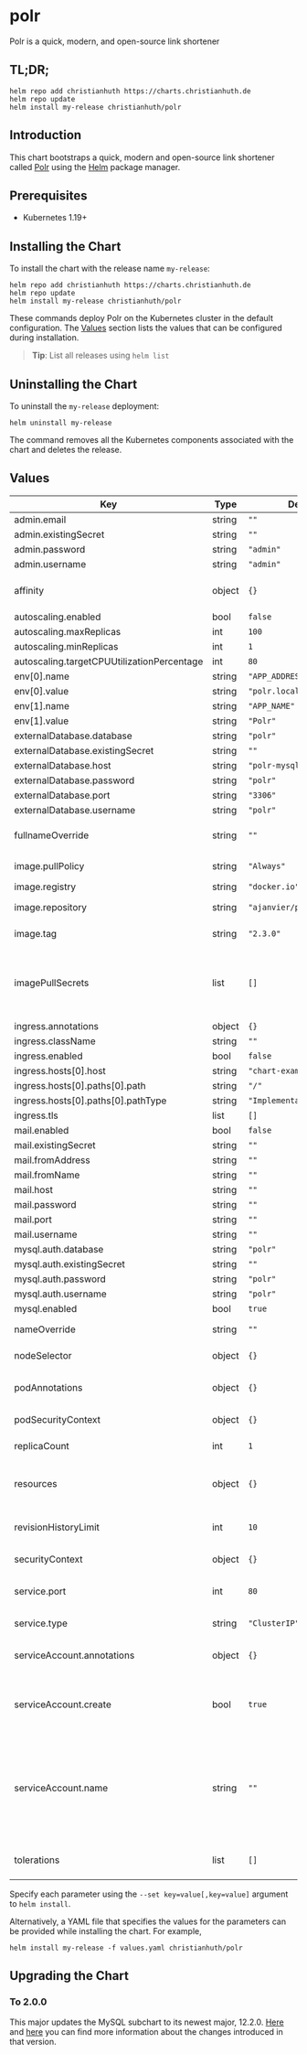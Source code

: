 # polr

Polr is a quick, modern, and open-source link shortener

## TL;DR;

```console
helm repo add christianhuth https://charts.christianhuth.de
helm repo update
helm install my-release christianhuth/polr
```

## Introduction

This chart bootstraps a quick, modern and open-source link shortener called [Polr](https://polrproject.org/) using the [Helm](https://helm.sh) package manager.

## Prerequisites

- Kubernetes 1.19+

## Installing the Chart

To install the chart with the release name `my-release`:

```console
helm repo add christianhuth https://charts.christianhuth.de
helm repo update
helm install my-release christianhuth/polr
```

These commands deploy Polr on the Kubernetes cluster in the default configuration. The [Values](#values) section lists the values that can be configured during installation.

> **Tip**: List all releases using `helm list`

## Uninstalling the Chart

To uninstall the `my-release` deployment:

```console
helm uninstall my-release
```

The command removes all the Kubernetes components associated with the chart and deletes the release.

## Values

| Key | Type | Default | Description |
|-----|------|---------|-------------|
| admin.email | string | `""` |  |
| admin.existingSecret | string | `""` |  |
| admin.password | string | `"admin"` |  |
| admin.username | string | `"admin"` |  |
| affinity | object | `{}` | Affinity settings for pod assignment |
| autoscaling.enabled | bool | `false` |  |
| autoscaling.maxReplicas | int | `100` |  |
| autoscaling.minReplicas | int | `1` |  |
| autoscaling.targetCPUUtilizationPercentage | int | `80` |  |
| env[0].name | string | `"APP_ADDRESS"` |  |
| env[0].value | string | `"polr.local"` |  |
| env[1].name | string | `"APP_NAME"` |  |
| env[1].value | string | `"Polr"` |  |
| externalDatabase.database | string | `"polr"` |  |
| externalDatabase.existingSecret | string | `""` |  |
| externalDatabase.host | string | `"polr-mysql"` |  |
| externalDatabase.password | string | `"polr"` |  |
| externalDatabase.port | string | `"3306"` |  |
| externalDatabase.username | string | `"polr"` |  |
| fullnameOverride | string | `""` | String to fully override `"polr.fullname"` |
| image.pullPolicy | string | `"Always"` | image pull policy |
| image.registry | string | `"docker.io"` | image registory |
| image.repository | string | `"ajanvier/polr"` | image repository |
| image.tag | string | `"2.3.0"` | Overrides the image tag |
| imagePullSecrets | list | `[]` | If defined, uses a Secret to pull an image from a private Docker registry or repository. |
| ingress.annotations | object | `{}` |  |
| ingress.className | string | `""` |  |
| ingress.enabled | bool | `false` |  |
| ingress.hosts[0].host | string | `"chart-example.local"` |  |
| ingress.hosts[0].paths[0].path | string | `"/"` |  |
| ingress.hosts[0].paths[0].pathType | string | `"ImplementationSpecific"` |  |
| ingress.tls | list | `[]` |  |
| mail.enabled | bool | `false` |  |
| mail.existingSecret | string | `""` |  |
| mail.fromAddress | string | `""` |  |
| mail.fromName | string | `""` |  |
| mail.host | string | `""` |  |
| mail.password | string | `""` |  |
| mail.port | string | `""` |  |
| mail.username | string | `""` |  |
| mysql.auth.database | string | `"polr"` |  |
| mysql.auth.existingSecret | string | `""` |  |
| mysql.auth.password | string | `"polr"` |  |
| mysql.auth.username | string | `"polr"` |  |
| mysql.enabled | bool | `true` |  |
| nameOverride | string | `""` | Provide a name in place of `polr` |
| nodeSelector | object | `{}` | Node labels for pod assignment |
| podAnnotations | object | `{}` | Annotations to be added to pods |
| podSecurityContext | object | `{}` | pod-level security context |
| replicaCount | int | `1` | Number of replicas |
| resources | object | `{}` | Resource limits and requests for the headwind pods. |
| revisionHistoryLimit | int | `10` | The number of old ReplicaSets to retain |
| securityContext | object | `{}` | container-level security context |
| service.port | int | `80` | Kubernetes port where service is exposed |
| service.type | string | `"ClusterIP"` | Kubernetes service type |
| serviceAccount.annotations | object | `{}` | Annotations to add to the service account |
| serviceAccount.create | bool | `true` | Specifies whether a service account should be created |
| serviceAccount.name | string | `""` | The name of the service account to use. If not set and create is true, a name is generated using the fullname template |
| tolerations | list | `[]` | Toleration labels for pod assignment |

Specify each parameter using the `--set key=value[,key=value]` argument to `helm install`.

Alternatively, a YAML file that specifies the values for the parameters can be provided while installing the chart. For example,

```console
helm install my-release -f values.yaml christianhuth/polr
```

## Upgrading the Chart

### To 2.0.0

This major updates the MySQL subchart to its newest major, 12.2.0. [Here](https://github.com/bitnami/charts/tree/main/bitnami/mysql#upgrading) and [here](https://dev.mysql.com/doc/relnotes/mysql/8.4/en/) you can find more information about the changes introduced in that version.

